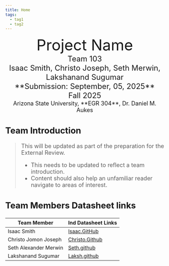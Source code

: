 ```yaml
---
title: Home
tags:
  - tag1
  - tag2
---
```


<center>
<font size="8">Project Name<br>
<font size="5">Team 103<br>
<font size="5">Isaac Smith, Christo Joseph, Seth Merwin, Lakshanand Sugumar<br>
**Submission: September, 05, 2025**<br>
Fall 2025<br>
<font size="4">Arizona State University, **EGR 304**, Dr. Daniel M. Aukes<br>

</center>

## Team Introduction

> This will be updated as part of the preparation for the External Review.<br>
>
> - This needs to be updated to reflect a team introduction.<br>
> - Content should also help an unfamiliar reader navigate to areas of interest.

## Team Members Datasheet links

| **Team Member**       | **Ind Datasheet Links**                              |
| --------------------- | ---------------------------------------------------- |
| Isaac Smith           | [Isaac.GitHub](https://isrysm52.github.io/)          |
| Christo Jomon Joseph  | [Christo.Github](https://chvisto.github.io/)         |
| Seth Alexander Merwin | [Seth.github](https://samerwin1.github.io)           |
| Lakshanand Sugumar    | [Laksh.github](https://LakshanandSugumar.github.io) |
